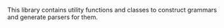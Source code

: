 This library contains utility functions and classes to construct grammars and generate parsers for them. 
